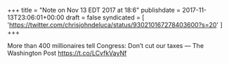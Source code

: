 +++
title = "Note on Nov 13 EDT 2017 at 18:6"
publishdate = 2017-11-13T23:06:01+00:00
draft = false
syndicated = [ 'https://twitter.com/chrisjohndeluca/status/930210167278403600?s=20' ]
+++

More than 400 millionaires tell Congress: Don’t cut our taxes — The Washington Post https://t.co/LCvfkVayNf
